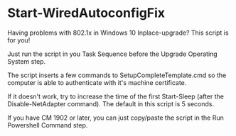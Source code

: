 # Start-WiredAutoconfigFix
Having problems with 802.1x in Windows 10 Inplace-upgrade? This script is for you!

Just run the script in you Task Sequence before the Upgrade Operating System step.

The script inserts a few commands to SetupCompleteTemplate.cmd so the computer is able to authenticate with it's machine certificate.

If it doesn't work, try to increase the time of the first Start-Sleep (after the Disable-NetAdapter command). The default in this script is 5 seconds. 

If you have CM 1902 or later, you can just copy/paste the script in the Run Powershell Command step.
